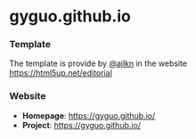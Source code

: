 # gyguo.github.io

### Template
The template is provide by [@ajlkn](https://twitter.com/) in the website https://html5up.net/editorial

### Website
- **Homepage**: https://gyguo.github.io/
- **Project**: https://gyguo.github.io/

